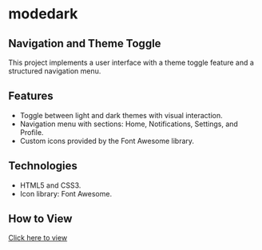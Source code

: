 # modedark

## Navigation and Theme Toggle

This project implements a user interface with a theme toggle feature and a structured navigation menu.

## Features

- Toggle between light and dark themes with visual interaction.
- Navigation menu with sections: Home, Notifications, Settings, and Profile.
- Custom icons provided by the Font Awesome library.

## Technologies

- HTML5 and CSS3.
- Icon library: Font Awesome.

## How to View

[Click here to view](https://gamaalice.github.io/modedark/)

